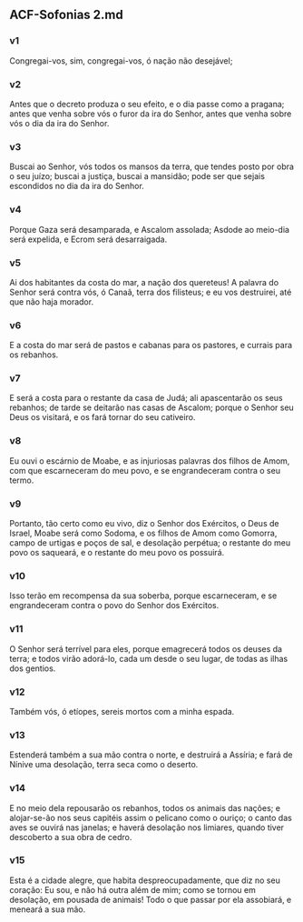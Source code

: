 ## ACF-Sofonias 2.md
### v1
 Congregai-vos, sim, congregai-vos, ó nação não desejável;
### v2
 Antes que o decreto produza o seu efeito, e o dia passe como a pragana; antes que venha sobre vós o furor da ira do Senhor, antes que venha sobre vós o dia da ira do Senhor.
### v3
 Buscai ao Senhor, vós todos os mansos da terra, que tendes posto por obra o seu juízo; buscai a justiça, buscai a mansidão; pode ser que sejais escondidos no dia da ira do Senhor.
### v4
 Porque Gaza será desamparada, e Ascalom assolada; Asdode ao meio-dia será expelida, e Ecrom será desarraigada.
### v5
 Ai dos habitantes da costa do mar, a nação dos quereteus! A palavra do Senhor será contra vós, ó Canaã, terra dos filisteus; e eu vos destruirei, até que não haja morador.
### v6
 E a costa do mar será de pastos e cabanas para os pastores, e currais para os rebanhos.
### v7
 E será a costa para o restante da casa de Judá; ali apascentarão os seus rebanhos; de tarde se deitarão nas casas de Ascalom; porque o Senhor seu Deus os visitará, e os fará tornar do seu cativeiro.
### v8
 Eu ouvi o escárnio de Moabe, e as injuriosas palavras dos filhos de Amom, com que escarneceram do meu povo, e se engrandeceram contra o seu termo.
### v9
 Portanto, tão certo como eu vivo, diz o Senhor dos Exércitos, o Deus de Israel, Moabe será como Sodoma, e os filhos de Amom como Gomorra, campo de urtigas e poços de sal, e desolação perpétua; o restante do meu povo os saqueará, e o restante do meu povo os possuirá.
### v10
 Isso terão em recompensa da sua soberba, porque escarneceram, e se engrandeceram contra o povo do Senhor dos Exércitos.
### v11
 O Senhor será terrível para eles, porque emagrecerá todos os deuses da terra; e todos virão adorá-lo, cada um desde o seu lugar, de todas as ilhas dos gentios.
### v12
 Também vós, ó etíopes, sereis mortos com a minha espada.
### v13
 Estenderá também a sua mão contra o norte, e destruirá a Assíria; e fará de Nínive uma desolação, terra seca como o deserto.
### v14
 E no meio dela repousarão os rebanhos, todos os animais das nações; e alojar-se-ão nos seus capitéis assim o pelicano como o ouriço; o canto das aves se ouvirá nas janelas; e haverá desolação nos limiares, quando tiver descoberto a sua obra de cedro.
### v15
 Esta é a cidade alegre, que habita despreocupadamente, que diz no seu coração: Eu sou, e não há outra além de mim; como se tornou em desolação, em pousada de animais! Todo o que passar por ela assobiará, e meneará a sua mão.

